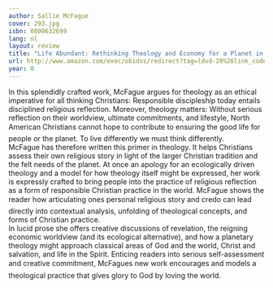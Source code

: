 ```yaml
---
author: Sallie McFague
cover: 293.jpg
isbn: 0800632699
lang: nl
layout: review
title: "Life Abundant: Rethinking Theology and Economy for a Planet in Peril"
url: http://www.amazon.com/exec/obidos/redirect?tag=ldvd-20%26link_code=xm2%26camp=2025%26creative=165953%26path=http://www.amazon.com/gp/redirect.html%253fASIN=0800632699%2526tag=ldvd-20%2526lcode=xm2%2526cID=2025%2526ccmID=165953%2526location=/o/ASIN/0800632699%25253FSubscriptionId=0VJDVJ14KM0P0VXDCQ82
year: 0
---
```


In this splendidly crafted work, McFague argues for theology as an ethical imperative for all thinking Christians: Responsible discipleship today entails disciplined religious reflection. Moreover, theology matters: Without serious reflection on their worldview, ultimate commitments, and lifestyle, North American Christians cannot hope to contribute to ensuring the good life for people or the planet. To live differently we must think differently.  
McFague has therefore written this primer in theology. It helps Christians assess their own religious story in light of the larger Christian tradition and the felt needs of the planet. At once an apology for an ecologically driven theology and a model for how theology itself might be expressed, her work is expressly crafted to bring people into the practice of religious reflection as a form of responsible Christian practice in the world. McFague shows the reader how articulating ones personal religious story and credo can lead directly into contextual analysis, unfolding of theological concepts, and forms of Christian practice.  
In lucid prose she offers creative discussions of revelation, the reigning economic worldview (and its ecological alternative), and how a planetary theology might approach classical areas of God and the world, Christ and salvation, and life in the Spirit. Enticing readers into serious self-assessment and creative commitment, McFagues new work encourages and models a theological practice that gives glory to God by loving the world.
